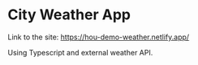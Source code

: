 # City Weather App

Link to the site: https://hou-demo-weather.netlify.app/

Using Typescript and external weather API.
